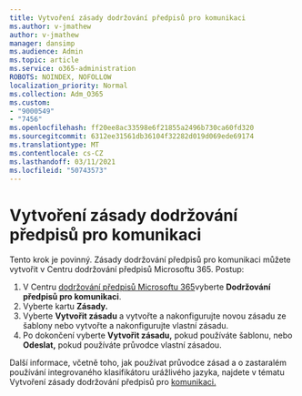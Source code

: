 ```yaml
---
title: Vytvoření zásady dodržování předpisů pro komunikaci
ms.author: v-jmathew
author: v-jmathew
manager: dansimp
ms.audience: Admin
ms.topic: article
ms.service: o365-administration
ROBOTS: NOINDEX, NOFOLLOW
localization_priority: Normal
ms.collection: Adm_O365
ms.custom:
- "9000549"
- "7456"
ms.openlocfilehash: ff20ee8ac33598e6f21855a2496b730ca60fd320
ms.sourcegitcommit: 6312ee31561db36104f32282d019d069ede69174
ms.translationtype: MT
ms.contentlocale: cs-CZ
ms.lasthandoff: 03/11/2021
ms.locfileid: "50743573"
---
```

# <a name="create-a-communication-compliance-policy"></a>Vytvoření zásady dodržování předpisů pro komunikaci

Tento krok je povinný. Zásady dodržování předpisů pro komunikaci můžete vytvořit v Centru dodržování předpisů Microsoftu 365. Postup:

1. V Centru [dodržování předpisů Microsoftu 365](https://go.microsoft.com/fwlink/?linkid=2130502)vyberte **Dodržování předpisů pro komunikaci**.
2. Vyberte kartu **Zásady.**
3. Vyberte **Vytvořit zásadu** a vytvořte a nakonfigurujte novou zásadu ze šablony nebo vytvořte a nakonfigurujte vlastní zásadu.
4. Po dokončení vyberte **Vytvořit zásadu,** pokud používáte šablonu, nebo **Odeslat,** pokud používáte průvodce vlastní zásadou.

Další informace, včetně toho, jak používat průvodce zásad a o zastaralém používání integrovaného klasifikátoru urážlivého jazyka, najdete v tématu Vytvoření zásady dodržování předpisů pro [komunikaci.](https://go.microsoft.com/fwlink/?linkid=2129079)
